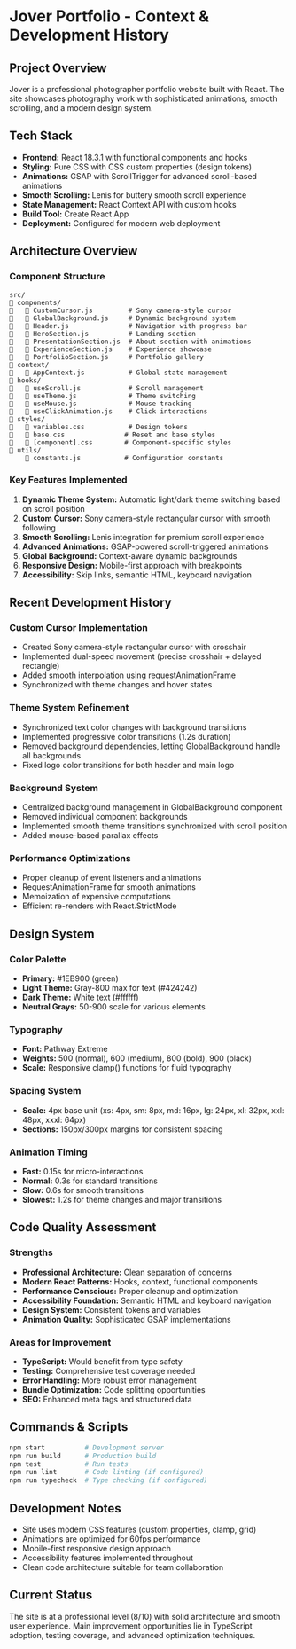# Jover Portfolio - Context & Development History

## Project Overview
Jover is a professional photographer portfolio website built with React. The site showcases photography work with sophisticated animations, smooth scrolling, and a modern design system.

## Tech Stack
- **Frontend:** React 18.3.1 with functional components and hooks
- **Styling:** Pure CSS with CSS custom properties (design tokens)
- **Animations:** GSAP with ScrollTrigger for advanced scroll-based animations
- **Smooth Scrolling:** Lenis for buttery smooth scroll experience
- **State Management:** React Context API with custom hooks
- **Build Tool:** Create React App
- **Deployment:** Configured for modern web deployment

## Architecture Overview

### Component Structure
```
src/
   components/
      CustomCursor.js         # Sony camera-style cursor
      GlobalBackground.js     # Dynamic background system
      Header.js               # Navigation with progress bar
      HeroSection.js          # Landing section
      PresentationSection.js  # About section with animations
      ExperienceSection.js    # Experience showcase
      PortfolioSection.js     # Portfolio gallery
   context/
      AppContext.js           # Global state management
   hooks/
      useScroll.js            # Scroll management
      useTheme.js             # Theme switching
      useMouse.js             # Mouse tracking
      useClickAnimation.js    # Click interactions
   styles/
      variables.css           # Design tokens
      base.css               # Reset and base styles
      [component].css        # Component-specific styles
   utils/
       constants.js           # Configuration constants
```

### Key Features Implemented
1. **Dynamic Theme System:** Automatic light/dark theme switching based on scroll position
2. **Custom Cursor:** Sony camera-style rectangular cursor with smooth following
3. **Smooth Scrolling:** Lenis integration for premium scroll experience
4. **Advanced Animations:** GSAP-powered scroll-triggered animations
5. **Global Background:** Context-aware dynamic backgrounds
6. **Responsive Design:** Mobile-first approach with breakpoints
7. **Accessibility:** Skip links, semantic HTML, keyboard navigation

## Recent Development History

### Custom Cursor Implementation
- Created Sony camera-style rectangular cursor with crosshair
- Implemented dual-speed movement (precise crosshair + delayed rectangle)
- Added smooth interpolation using requestAnimationFrame
- Synchronized with theme changes and hover states

### Theme System Refinement
- Synchronized text color changes with background transitions
- Implemented progressive color transitions (1.2s duration)
- Removed background dependencies, letting GlobalBackground handle all backgrounds
- Fixed logo color transitions for both header and main logo

### Background System
- Centralized background management in GlobalBackground component
- Removed individual component backgrounds
- Implemented smooth theme transitions synchronized with scroll position
- Added mouse-based parallax effects

### Performance Optimizations
- Proper cleanup of event listeners and animations
- RequestAnimationFrame for smooth animations
- Memoization of expensive computations
- Efficient re-renders with React.StrictMode

## Design System

### Color Palette
- **Primary:** #1EB900 (green)
- **Light Theme:** Gray-800 max for text (#424242)
- **Dark Theme:** White text (#ffffff)
- **Neutral Grays:** 50-900 scale for various elements

### Typography
- **Font:** Pathway Extreme
- **Weights:** 500 (normal), 600 (medium), 800 (bold), 900 (black)
- **Scale:** Responsive clamp() functions for fluid typography

### Spacing System
- **Scale:** 4px base unit (xs: 4px, sm: 8px, md: 16px, lg: 24px, xl: 32px, xxl: 48px, xxxl: 64px)
- **Sections:** 150px/300px margins for consistent spacing

### Animation Timing
- **Fast:** 0.15s for micro-interactions
- **Normal:** 0.3s for standard transitions
- **Slow:** 0.6s for smooth transitions
- **Slowest:** 1.2s for theme changes and major transitions

## Code Quality Assessment

### Strengths
- **Professional Architecture:** Clean separation of concerns
- **Modern React Patterns:** Hooks, context, functional components
- **Performance Conscious:** Proper cleanup and optimization
- **Accessibility Foundation:** Semantic HTML and keyboard navigation
- **Design System:** Consistent tokens and variables
- **Animation Quality:** Sophisticated GSAP implementations

### Areas for Improvement
- **TypeScript:** Would benefit from type safety
- **Testing:** Comprehensive test coverage needed
- **Error Handling:** More robust error management
- **Bundle Optimization:** Code splitting opportunities
- **SEO:** Enhanced meta tags and structured data

## Commands & Scripts
```bash
npm start          # Development server
npm run build      # Production build
npm test           # Run tests
npm run lint       # Code linting (if configured)
npm run typecheck  # Type checking (if configured)
```

## Development Notes
- Site uses modern CSS features (custom properties, clamp, grid)
- Animations are optimized for 60fps performance
- Mobile-first responsive design approach
- Accessibility features implemented throughout
- Clean code architecture suitable for team collaboration

## Current Status
The site is at a professional level (8/10) with solid architecture and smooth user experience. Main improvement opportunities lie in TypeScript adoption, testing coverage, and advanced optimization techniques.